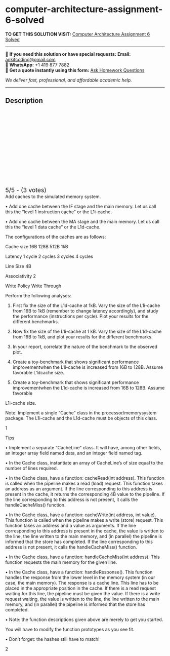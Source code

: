 # computer-architecture-assignment-6-solved
**TO GET THIS SOLUTION VISIT:** [Computer Architecture Assignment 6 Solved](https://www.ankitcodinghub.com/product/computer-architecture-laboratory-assignment-6-solved/)


---

📩 **If you need this solution or have special requests:** **Email:** ankitcoding@gmail.com  
📱 **WhatsApp:** +1 419 877 7882  
📄 **Get a quote instantly using this form:** [Ask Homework Questions](https://www.ankitcodinghub.com/services/ask-homework-questions/)

*We deliver fast, professional, and affordable academic help.*

---

<h2>Description</h2>



<div class="kk-star-ratings kksr-auto kksr-align-center kksr-valign-top" data-payload="{&quot;align&quot;:&quot;center&quot;,&quot;id&quot;:&quot;117746&quot;,&quot;slug&quot;:&quot;default&quot;,&quot;valign&quot;:&quot;top&quot;,&quot;ignore&quot;:&quot;&quot;,&quot;reference&quot;:&quot;auto&quot;,&quot;class&quot;:&quot;&quot;,&quot;count&quot;:&quot;3&quot;,&quot;legendonly&quot;:&quot;&quot;,&quot;readonly&quot;:&quot;&quot;,&quot;score&quot;:&quot;5&quot;,&quot;starsonly&quot;:&quot;&quot;,&quot;best&quot;:&quot;5&quot;,&quot;gap&quot;:&quot;4&quot;,&quot;greet&quot;:&quot;Rate this product&quot;,&quot;legend&quot;:&quot;5\/5 - (3 votes)&quot;,&quot;size&quot;:&quot;24&quot;,&quot;title&quot;:&quot;Computer Architecture Assignment 6 Solved&quot;,&quot;width&quot;:&quot;138&quot;,&quot;_legend&quot;:&quot;{score}\/{best} - ({count} {votes})&quot;,&quot;font_factor&quot;:&quot;1.25&quot;}">

<div class="kksr-stars">

<div class="kksr-stars-inactive">
            <div class="kksr-star" data-star="1" style="padding-right: 4px">


<div class="kksr-icon" style="width: 24px; height: 24px;"></div>
        </div>
            <div class="kksr-star" data-star="2" style="padding-right: 4px">


<div class="kksr-icon" style="width: 24px; height: 24px;"></div>
        </div>
            <div class="kksr-star" data-star="3" style="padding-right: 4px">


<div class="kksr-icon" style="width: 24px; height: 24px;"></div>
        </div>
            <div class="kksr-star" data-star="4" style="padding-right: 4px">


<div class="kksr-icon" style="width: 24px; height: 24px;"></div>
        </div>
            <div class="kksr-star" data-star="5" style="padding-right: 4px">


<div class="kksr-icon" style="width: 24px; height: 24px;"></div>
        </div>
    </div>

<div class="kksr-stars-active" style="width: 138px;">
            <div class="kksr-star" style="padding-right: 4px">


<div class="kksr-icon" style="width: 24px; height: 24px;"></div>
        </div>
            <div class="kksr-star" style="padding-right: 4px">


<div class="kksr-icon" style="width: 24px; height: 24px;"></div>
        </div>
            <div class="kksr-star" style="padding-right: 4px">


<div class="kksr-icon" style="width: 24px; height: 24px;"></div>
        </div>
            <div class="kksr-star" style="padding-right: 4px">


<div class="kksr-icon" style="width: 24px; height: 24px;"></div>
        </div>
            <div class="kksr-star" style="padding-right: 4px">


<div class="kksr-icon" style="width: 24px; height: 24px;"></div>
        </div>
    </div>
</div>


<div class="kksr-legend" style="font-size: 19.2px;">
            5/5 - (3 votes)    </div>
    </div>
Add caches to the simulated memory system.

• Add one cache between the IF stage and the main memory. Let us call this the “level 1 instruction cache” or the L1i-cache.

• Add one cache between the MA stage and the main memory. Let us call this the “level 1 data cache” or the L1d-cache.

The configurations of the caches are as follows:

Cache size 16B 128B 512B 1kB

Latency 1 cycle 2 cycles 3 cycles 4 cycles

Line Size 4B

Associativity 2

Write Policy Write Through

Perform the following analyses:

1. First fix the size of the L1d-cache at 1kB. Vary the size of the L1i-cache from 16B to 1kB (remember to change latency accordingly), and study the performance (instructions per cycle). Plot your results for the different benchmarks.

2. Now fix the size of the L1i-cache at 1 kB. Vary the size of the L1d-cache from 16B to 1kB, and plot your results for the different benchmarks.

3. In your report, correlate the nature of the benchmark to the observed plot.

4. Create a toy-benchmark that shows significant performance improvementwhen the L1i-cache is increased from 16B to 128B. Assume favorable L1dcache size.

5. Create a toy-benchmark that shows significant performance improvementwhen the L1d-cache is increased from 16B to 128B. Assume favorable

L1i-cache size.

Note: Implement a single “Cache” class in the processor/memorysystem package. The L1i-cache and the L1d-cache must be objects of this class.

1

Tips

• Implement a separate “CacheLine” class. It will have, among other fields, an integer array field named data, and an integer field named tag.

• In the Cache class, instantiate an array of CacheLine’s of size equal to the number of lines required.

• In the Cache class, have a function: cacheRead(int address). This function is called when the pipeline makes a read (load) request. This function takes an address as an argument. If the line corresponding to this address is present in the cache, it returns the corresponding 4B value to the pipeline. If the line corresponding to this address is not present, it calls the handleCacheMiss() function.

• In the Cache class, have a function: cacheWrite(int address, int value). This function is called when the pipeline makes a write (store) request. This function takes an address and a value as arguments. If the line corresponding to this address is present in the cache, the value is written to the line, the line written to the main memory, and (in parallel) the pipeline is informed that the store has completed. If the line corresponding to this address is not present, it calls the handleCacheMiss() function.

• In the Cache class, have a function: handleCacheMiss(int address). This function requests the main memory for the given line.

• In the Cache class, have a function: handleResponse(). This function handles the response from the lower level in the memory system (in our case, the main memory). The response is a cache line. This line has to be placed in the appropriate position in the cache. If there is a read request waiting for this line, the pipeline must be given the value. If there is a write request waiting, the value is written to the line, the line written to the main memory, and (in parallel) the pipeline is informed that the store has completed.

• Note: the function descriptions given above are merely to get you started.

You will have to modify the function prototypes as you see fit.

• Don’t forget: the hashes still have to match!

2
